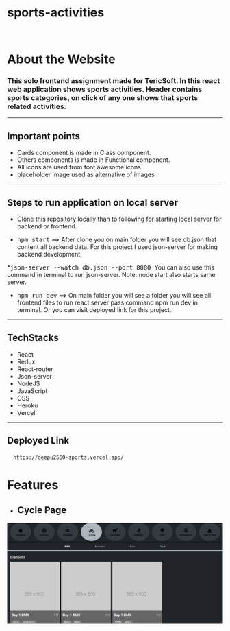 # sports-activities
<br>

# About the Website


### This solo frontend assignment made for TericSoft. In this react web application shows sports activities. Header contains sports categories, on click of any one shows that sports related activities.
<hr/>

## Important points
* Cards component is made in Class component.
* Others components is made in Functional component.
* All icons are used from font awesome icons.
* placeholder image used as alternative of images
<hr/>

## Steps to run application on local server

* Clone this repository locally than to following for starting local server for backend or frontend.

* <kbd>npm start</kbd> ==> After clone you on main folder you will see db.json that content all backend data. For this project I used json-server for making backend development.

*<kbd>json-server --watch db.json --port 8080 </kbd> You can also use this command in terminal to run json-server. Note: node start also starts same server.
  
 * <kbd>npm run dev</kbd> ==> On main folder you will see a folder you will see all frontend files to run react server pass command npm run dev in terminal. Or you can visit deployed link for this project.
<hr/>

## TechStacks
* React
* Redux
* React-router
* Json-server
* NodeJS
* JavaScript
* CSS
* Heroku
* Vercel
<hr/>

## Deployed Link

```bash
  https://deepu2560-sports.vercel.app/
```


# Features

* ##  Cycle Page
<img src="./image/page.png"/>
<br />
